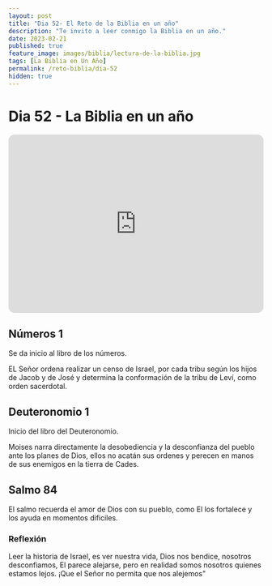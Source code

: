 ```yaml
---
layout: post
title: "Dia 52- El Reto de la Biblia en un año"
description: "Te invito a leer conmigo la Biblia en un año."
date: 2023-02-21
published: true
feature_image: images/biblia/lectura-de-la-biblia.jpg
tags: [La Biblia en Un Año]
permalink: /reto-biblia/dia-52
hidden: true
---
```


# Dia 52 - La Biblia en un año
<iframe style="border-radius:12px" src="https://open.spotify.com/embed/episode/7jq1C1hygs6fpWGzpWn6Q7?utm_source=generator" width="100%" height="352" frameBorder="0" allowfullscreen="" allow="autoplay; clipboard-write; encrypted-media; fullscreen; picture-in-picture" loading="lazy"></iframe>

## Números 1
Se da inicio al libro de los números.

EL Señor ordena realizar un censo de Israel, por cada tribu según los hijos de Jacob y de José y determina la conformación de la tribu de Leví, como orden sacerdotal.

## Deuteronomio 1
Inicio del libro del Deuteronomio.

Moises narra directamente la desobediencia y la desconfianza del pueblo ante los planes de Dios, ellos no acatán sus ordenes y perecen en manos de sus enemigos en la tierra de Cades.

## Salmo 84
El salmo recuerda el amor de Dios con su pueblo, como El los fortalece y los ayuda en momentos dificiles.

### Reflexión
Leer la historia de Israel, es ver nuestra vida, Dios nos bendice, nosotros desconfiamos, El parece alejarse, pero en realidad somos nosotros quienes estamos lejos. ¡Que el Señor no permita que nos alejemos"






